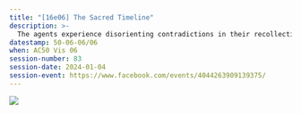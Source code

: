 ```yaml
---
title: "[16e06] The Sacred Timeline"
description: >-
  The agents experience disorienting contradictions in their recollection of their mission into the Flux tunnnels, struggling to avoid the pitfalls of catalysmic possible realities.
datestamp: 50-06-06/06
when: AC50 Vis 06
session-number: 83
session-date: 2024-01-04
session-event: https://www.facebook.com/events/4044263909139375/
---
```


![](https://c.tenor.com/etj6ooaKL6cAAAAM/timeline-dont-do-it.gif)
